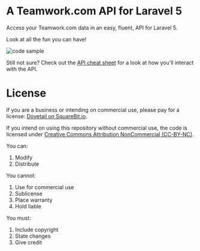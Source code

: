 # A Teamwork.com API for Laravel 5

Access your Teamwork.com data in an easy, fluent, API for Laravel 5.

Look at all the fun you can have!

![code sample](https://squarebit.io/storage/products/16/Rwd9Kh2XZcYwuqqnyn8ueY7fPsxNwljMscfCYL3b.png)

Still not sure? Check out the 
[API cheat sheet](https://squarebit.io/zschuessler/dovetail/documentation/getting-started/api-request-cheat-sheet)
for a look at how you'll interact with the API.

# License

If you are a business or intending on commercial use, please pay for a license: 
[Dovetail on SquareBit.io](https://squarebit.io/zschuessler/dovetail).

If you intend on using this repository without commercial use, the code is licensed under
[Creative Commons Attribution NonCommercial \(CC-BY-NC\)](https://tldrlegal.com/license/creative-commons-attribution-noncommercial-\(cc-nc\)).

You can:

1. Modify
2. Distribute

You cannot:

1. Use for commercial use
2. Sublicense
3. Place warranty
4. Hold liable

You must:

1. Include copyright
2. State changes
3. Give credit



